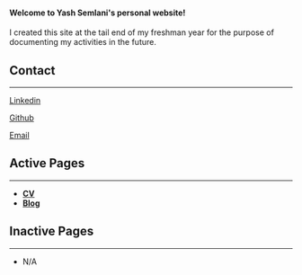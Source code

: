 #### Welcome to Yash Semlani's personal website!

 I created this site at the tail end of my freshman year for the purpose of documenting my activities in the future.
 
 ## Contact
 ***
 [Linkedin](https://www.linkedin.com/in/yash-semlani-38716b157/)

[Github](https://github.com/Halfblood1223/)

[Email](mailto:yashveersemlan@gmail.com)
 ## Active Pages
 
 ***
 
 - **[CV](CV.md)**
 - **[Blog](Blog.md)**

## Inactive Pages
***
- N/A